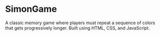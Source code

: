 # SimonGame
A classic memory game where players must repeat a sequence of colors that gets progressively longer. Built using HTML, CSS, and JavaScript.

